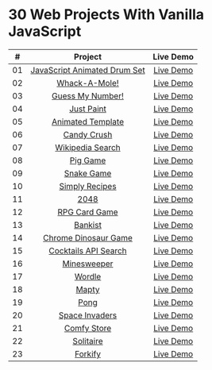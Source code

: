 # 30 Web Projects With Vanilla JavaScript

|  #  |                                                          Project                                                           |                           Live Demo                            |
| :-: | :------------------------------------------------------------------------------------------------------------------------: | :------------------------------------------------------------: |
| 01  | [JavaScript Animated Drum Set](https://github.com/ajfm88/javascript-30-projects/tree/main/01-javascript-animated-drum-set) | [Live Demo](https://javascript-animated-drum-set.onrender.com) |
| 02  |                [Whack-A-Mole!](https://github.com/ajfm88/javascript-30-projects/tree/main/02-whack-a-mole)                 |         [Live Demo](https://whack-a-mole.onrender.com)         |
| 03  |             [Guess My Number!](https://github.com/ajfm88/javascript-30-projects/tree/main/03-guess-my-number)              |      [Live Demo](https://js-guess-my-number.onrender.com)      |
| 04  |                   [Just Paint](https://github.com/ajfm88/javascript-30-projects/tree/main/04-just-paint)                   |          [Live Demo](https://just-paint.onrender.com)          |
| 05  |            [Animated Template](https://github.com/ajfm88/javascript-30-projects/tree/main/05-animated-template)            |      [Live Demo](https://animated-template.onrender.com)       |
| 06  |                  [Candy Crush](https://github.com/ajfm88/javascript-30-projects/tree/main/06-candy-crush)                  |        [Live Demo](https://js-candy-crush.onrender.com)        |
| 07  |             [Wikipedia Search](https://github.com/ajfm88/javascript-30-projects/tree/main/07-wikipedia-search)             |     [Live Demo](https://js-wikipedia-search.onrender.com)      |
| 08  |                     [Pig Game](https://github.com/ajfm88/javascript-30-projects/tree/main/08-pig-game)                     |         [Live Demo](https://js-pig-game.onrender.com)          |
| 09  |                   [Snake Game](https://github.com/ajfm88/javascript-30-projects/tree/main/09-snake-game)                   |        [Live Demo](https://js-snake-game.onrender.com)         |
| 10  |               [Simply Recipes](https://github.com/ajfm88/javascript-30-projects/tree/main/10-simply-recipes)               |        [Live Demo](https://simply-recipes.onrender.com)        |
| 11  |                         [2048](https://github.com/ajfm88/javascript-30-projects/tree/main/11-2048)                         |           [Live Demo](https://js-2048.onrender.com)            |
| 12  |                [RPG Card Game](https://github.com/ajfm88/javascript-30-projects/tree/main/12-rpg-card-game)                |        [Live Demo](https://rpg-card-game.onrender.com)         |
| 13  |                      [Bankist](https://github.com/ajfm88/javascript-30-projects/tree/main/13-bankist)                      |       [Live Demo](https://bankist-website.onrender.com)        |
| 14  |         [Chrome Dinosaur Game](https://github.com/ajfm88/javascript-30-projects/tree/main/14-chrome-dinosaur-game)         |   [Live Demo](https://js-chrome-dinosaur-game.onrender.com)    |
| 15  |         [Cocktails API Search](https://github.com/ajfm88/javascript-30-projects/tree/main/15-cocktails-api-search)         |     [Live Demo](https://cocktails-api-search.onrender.com)     |
| 16  |                  [Minesweeper](https://github.com/ajfm88/javascript-30-projects/tree/main/16-minesweeper)                  |        [Live Demo](https://js-minesweeper.onrender.com)        |
| 17  |                       [Wordle](https://github.com/ajfm88/javascript-30-projects/tree/main/17-wordle)                       |       [Live Demo](https://js-wordle-clone.onrender.com)        |
| 18  |                        [Mapty](https://github.com/ajfm88/javascript-30-projects/tree/main/18-mapty)                        |  [Live Demo](https://mapty-workout-tracking-app.onrender.com)  |
| 19  |                         [Pong](https://github.com/ajfm88/javascript-30-projects/tree/main/19-pong)                         |           [Live Demo](https://js-pong.onrender.com)            |
| 20  |               [Space Invaders](https://github.com/ajfm88/javascript-30-projects/tree/main/20-space-invaders)               |      [Live Demo](https://js-space-invaders.onrender.com)       |
| 21  |                  [Comfy Store](https://github.com/ajfm88/javascript-30-projects/tree/main/21-comfy-store)                  |         [Live Demo](https://comfy-store.onrender.com)          |
| 22  |                    [Solitaire](https://github.com/ajfm88/javascript-30-projects/tree/main/22-solitaire)                    |         [Live Demo](https://js-solitaire.onrender.com)         |
| 23  |                      [Forkify](https://github.com/ajfm88/javascript-30-projects/tree/main/23-forkify)                      |    [Live Demo](https://forkify-recipe-search.onrender.com)     |
